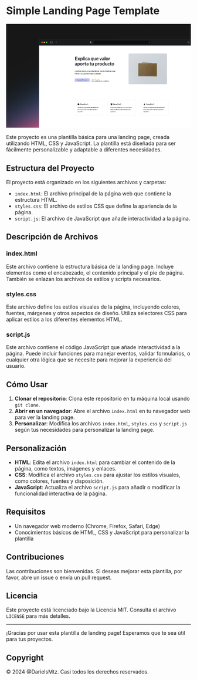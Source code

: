 # Simple Landing Page Template

![Preview de la Landing Page](preview.jpeg)

Este proyecto es una plantilla básica para una landing page, creada utilizando HTML, CSS y JavaScript. La plantilla está diseñada para ser fácilmente personalizable y adaptable a diferentes necesidades.

## Estructura del Proyecto

El proyecto está organizado en los siguientes archivos y carpetas:

- `index.html`: El archivo principal de la página web que contiene la estructura HTML.
- `styles.css`: El archivo de estilos CSS que define la apariencia de la página.
- `script.js`: El archivo de JavaScript que añade interactividad a la página.

## Descripción de Archivos

### index.html

Este archivo contiene la estructura básica de la landing page. Incluye elementos como el encabezado, el contenido principal y el pie de página. También se enlazan los archivos de estilos y scripts necesarios.

### styles.css

Este archivo define los estilos visuales de la página, incluyendo colores, fuentes, márgenes y otros aspectos de diseño. Utiliza selectores CSS para aplicar estilos a los diferentes elementos HTML.

### script.js

Este archivo contiene el código JavaScript que añade interactividad a la página. Puede incluir funciones para manejar eventos, validar formularios, o cualquier otra lógica que se necesite para mejorar la experiencia del usuario.

## Cómo Usar

1. **Clonar el repositorio**: Clona este repositorio en tu máquina local usando `git clone`.
2. **Abrir en un navegador**: Abre el archivo `index.html` en tu navegador web para ver la landing page.
3. **Personalizar**: Modifica los archivos `index.html`, `styles.css` y `script.js` según tus necesidades para personalizar la landing page.

## Personalización

- **HTML**: Edita el archivo `index.html` para cambiar el contenido de la página, como textos, imágenes y enlaces.
- **CSS**: Modifica el archivo `styles.css` para ajustar los estilos visuales, como colores, fuentes y disposición.
- **JavaScript**: Actualiza el archivo `script.js` para añadir o modificar la funcionalidad interactiva de la página.

## Requisitos

- Un navegador web moderno (Chrome, Firefox, Safari, Edge)
- Conocimientos básicos de HTML, CSS y JavaScript para personalizar la plantilla

## Contribuciones

Las contribuciones son bienvenidas. Si deseas mejorar esta plantilla, por favor, abre un issue o envía un pull request.

## Licencia

Este proyecto está licenciado bajo la Licencia MIT. Consulta el archivo `LICENSE` para más detalles.

---

¡Gracias por usar esta plantilla de landing page! Esperamos que te sea útil para tus proyectos.

## Copyright

© 2024 @DarielsMtz. Casi todos los derechos reservados.
